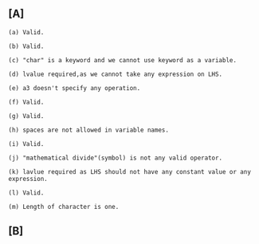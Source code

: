 ## [A]

    (a) Valid.

    (b) Valid.

    (c) "char" is a keyword and we cannot use keyword as a variable.

    (d) lvalue required,as we cannot take any expression on LHS.

    (e) a3 doesn't specify any operation.

    (f) Valid.

    (g) Valid.

    (h) spaces are not allowed in variable names.

    (i) Valid.

    (j) "mathematical divide"(symbol) is not any valid operator.

    (k) lavlue required as LHS should not have any constant value or any expression.

    (l) Valid.

    (m) Length of character is one.

## [B]